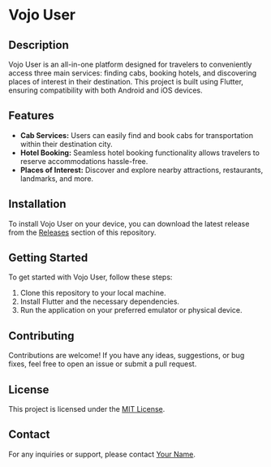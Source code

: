 # Vojo User

## Description
Vojo User is an all-in-one platform designed for travelers to conveniently access three main services: finding cabs, booking hotels, and discovering places of interest in their destination. This project is built using Flutter, ensuring compatibility with both Android and iOS devices.

## Features
- **Cab Services:** Users can easily find and book cabs for transportation within their destination city.
- **Hotel Booking:** Seamless hotel booking functionality allows travelers to reserve accommodations hassle-free.
- **Places of Interest:** Discover and explore nearby attractions, restaurants, landmarks, and more.

## Installation
To install Vojo User on your device, you can download the latest release from the [Releases](link_to_releases) section of this repository.

## Getting Started
To get started with Vojo User, follow these steps:
1. Clone this repository to your local machine.
2. Install Flutter and the necessary dependencies.
3. Run the application on your preferred emulator or physical device.

## Contributing
Contributions are welcome! If you have any ideas, suggestions, or bug fixes, feel free to open an issue or submit a pull request.

## License
This project is licensed under the [MIT License](link_to_license).

## Contact
For any inquiries or support, please contact [Your Name](mailto:your_email@example.com).
